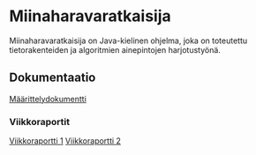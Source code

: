 # Miinaharavaratkaisija

Miinaharavaratkaisija on Java-kielinen ohjelma, joka on toteutettu tietorakenteiden ja algoritmien ainepintojen harjotustyönä.


## Dokumentaatio

[Määrittelydokumentti](https://github.com/hackinen/Miinaharavaratkaisija/blob/master/dokumentaatio/maarittelydokumentti.md)

### Viikkoraportit
[Viikkoraportti 1](https://github.com/hackinen/Miinaharavaratkaisija/blob/master/dokumentaatio/viikkoraportti1.md)
[Viikkoraportti 2](https://github.com/hackinen/Miinaharavaratkaisija/blob/master/dokumentaatio/viikkoraportti2.md)

